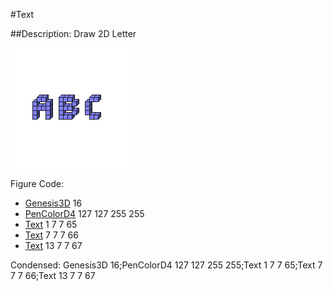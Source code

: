 #Text

##Description: Draw 2D Letter <x> <y> <z> <letter>

![](Text.png)

Figure Code:
- [Genesis3D](Genesis3D.md) 16
- [PenColorD4](PenColorD4.md) 127 127 255 255
- [Text](Text.md) 1 7 7 65
- [Text](Text.md) 7 7 7 66
- [Text](Text.md) 13 7 7 67

Condensed: Genesis3D 16;PenColorD4 127 127 255 255;Text 1 7 7 65;Text 7 7 7 66;Text 13 7 7 67

